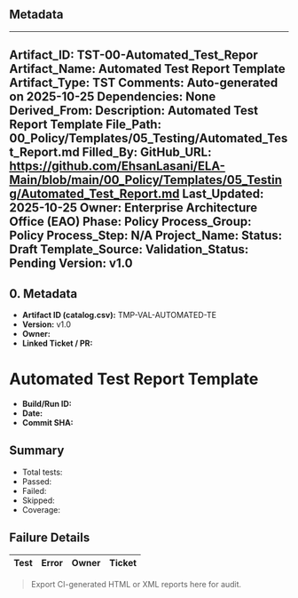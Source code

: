## Metadata
---
Artifact_ID: TST-00-Automated_Test_Repor
Artifact_Name: Automated Test Report Template
Artifact_Type: TST
Comments: Auto-generated on 2025-10-25
Dependencies: None
Derived_From: 
Description: Automated Test Report Template
File_Path: 00_Policy/Templates/05_Testing/Automated_Test_Report.md
Filled_By: 
GitHub_URL: https://github.com/EhsanLasani/ELA-Main/blob/main/00_Policy/Templates/05_Testing/Automated_Test_Report.md
Last_Updated: 2025-10-25
Owner: Enterprise Architecture Office (EAO)
Phase: Policy
Process_Group: Policy
Process_Step: N/A
Project_Name: 
Status: Draft
Template_Source: 
Validation_Status: Pending
Version: v1.0
---
## 0. Metadata
- **Artifact ID (catalog.csv):** TMP-VAL-AUTOMATED-TE
- **Version:** v1.0
- **Owner:** 
- **Linked Ticket / PR:** 

# Automated Test Report Template

- **Build/Run ID:**
- **Date:**
- **Commit SHA:**

## Summary
- Total tests:
- Passed:
- Failed:
- Skipped:
- Coverage:

## Failure Details
| Test | Error | Owner | Ticket |
|------|-------|-------|--------|

> Export CI-generated HTML or XML reports here for audit.
